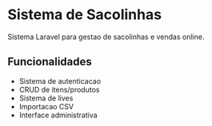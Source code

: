 # Sistema de Sacolinhas 
 
Sistema Laravel para gestao de sacolinhas e vendas online. 
 
## Funcionalidades 
- Sistema de autenticacao 
- CRUD de itens/produtos 
- Sistema de lives 
- Importacao CSV 
- Interface administrativa 
